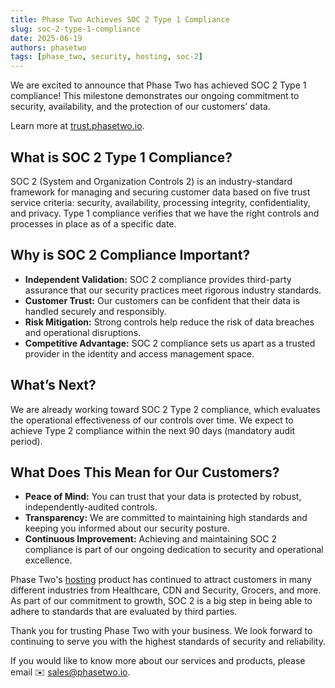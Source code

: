 ```yaml
---
title: Phase Two Achieves SOC 2 Type 1 Compliance
slug: soc-2-type-1-compliance
date: 2025-06-19
authors: phasetwo
tags: [phase_two, security, hosting, soc-2]
---
```


We are excited to announce that Phase Two has achieved SOC 2 Type 1 compliance! This milestone demonstrates our ongoing commitment to security, availability, and the protection of our customers’ data.

Learn more at [trust.phasetwo.io](https://trust.phasetwo.io).

## What is SOC 2 Type 1 Compliance?

SOC 2 (System and Organization Controls 2) is an industry-standard framework for managing and securing customer data based on five trust service criteria: security, availability, processing integrity, confidentiality, and privacy. Type 1 compliance verifies that we have the right controls and processes in place as of a specific date.

## Why is SOC 2 Compliance Important?

- **Independent Validation:** SOC 2 compliance provides third-party assurance that our security practices meet rigorous industry standards.
- **Customer Trust:** Our customers can be confident that their data is handled securely and responsibly.
- **Risk Mitigation:** Strong controls help reduce the risk of data breaches and operational disruptions.
- **Competitive Advantage:** SOC 2 compliance sets us apart as a trusted provider in the identity and access management space.

## What’s Next?

We are already working toward SOC 2 Type 2 compliance, which evaluates the operational effectiveness of our controls over time. We expect to achieve Type 2 compliance within the next 90 days (mandatory audit period).

## What Does This Mean for Our Customers?

- **Peace of Mind:** You can trust that your data is protected by robust, independently-audited controls.
- **Transparency:** We are committed to maintaining high standards and keeping you informed about our security posture.
- **Continuous Improvement:** Achieving and maintaining SOC 2 compliance is part of our ongoing dedication to security and operational excellence.

Phase Two's [hosting](/hosting) product has continued to attract customers in many different industries from Healthcare, CDN and Security, Grocers, and more. As part of our commitment to growth, SOC 2 is a big step in being able to adhere to standards that are evaluated by third parties.

Thank you for trusting Phase Two with your business. We look forward to continuing to serve you with the highest standards of security and reliability.

If you would like to know more about our services and products, please email ✉️ [sales@phasetwo.io](mailto:sales@phasetwo.io).
